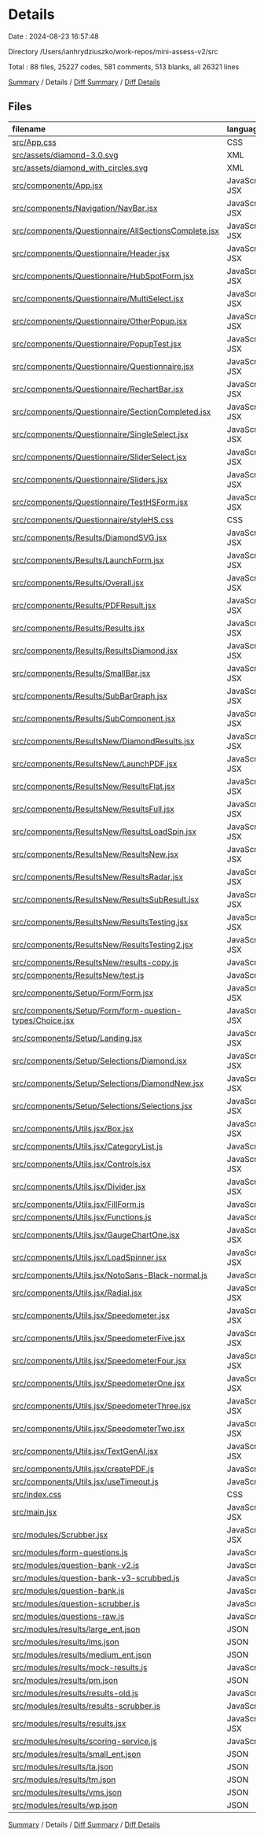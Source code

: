 # Details

Date : 2024-08-23 16:57:48

Directory /Users/ianhrydziuszko/work-repos/mini-assess-v2/src

Total : 88 files,  25227 codes, 581 comments, 513 blanks, all 26321 lines

[Summary](results.md) / Details / [Diff Summary](diff.md) / [Diff Details](diff-details.md)

## Files
| filename | language | code | comment | blank | total |
| :--- | :--- | ---: | ---: | ---: | ---: |
| [src/App.css](/src/App.css) | CSS | 40 | 0 | 7 | 47 |
| [src/assets/diamond-3.0.svg](/src/assets/diamond-3.0.svg) | XML | 173 | 1 | 1 | 175 |
| [src/assets/diamond_with_circles.svg](/src/assets/diamond_with_circles.svg) | XML | 70 | 1 | 2 | 73 |
| [src/components/App.jsx](/src/components/App.jsx) | JavaScript JSX | 29 | 0 | 3 | 32 |
| [src/components/Navigation/NavBar.jsx](/src/components/Navigation/NavBar.jsx) | JavaScript JSX | 9 | 0 | 2 | 11 |
| [src/components/Questionnaire/AllSectionsComplete.jsx](/src/components/Questionnaire/AllSectionsComplete.jsx) | JavaScript JSX | 62 | 62 | 6 | 130 |
| [src/components/Questionnaire/Header.jsx](/src/components/Questionnaire/Header.jsx) | JavaScript JSX | 18 | 2 | 3 | 23 |
| [src/components/Questionnaire/HubSpotForm.jsx](/src/components/Questionnaire/HubSpotForm.jsx) | JavaScript JSX | 78 | 12 | 8 | 98 |
| [src/components/Questionnaire/MultiSelect.jsx](/src/components/Questionnaire/MultiSelect.jsx) | JavaScript JSX | 138 | 13 | 14 | 165 |
| [src/components/Questionnaire/OtherPopup.jsx](/src/components/Questionnaire/OtherPopup.jsx) | JavaScript JSX | 23 | 1 | 3 | 27 |
| [src/components/Questionnaire/PopupTest.jsx](/src/components/Questionnaire/PopupTest.jsx) | JavaScript JSX | 14 | 0 | 3 | 17 |
| [src/components/Questionnaire/Questionnaire.jsx](/src/components/Questionnaire/Questionnaire.jsx) | JavaScript JSX | 248 | 16 | 32 | 296 |
| [src/components/Questionnaire/RechartBar.jsx](/src/components/Questionnaire/RechartBar.jsx) | JavaScript JSX | 41 | 0 | 6 | 47 |
| [src/components/Questionnaire/SectionCompleted.jsx](/src/components/Questionnaire/SectionCompleted.jsx) | JavaScript JSX | 35 | 0 | 4 | 39 |
| [src/components/Questionnaire/SingleSelect.jsx](/src/components/Questionnaire/SingleSelect.jsx) | JavaScript JSX | 57 | 11 | 6 | 74 |
| [src/components/Questionnaire/SliderSelect.jsx](/src/components/Questionnaire/SliderSelect.jsx) | JavaScript JSX | 171 | 29 | 7 | 207 |
| [src/components/Questionnaire/Sliders.jsx](/src/components/Questionnaire/Sliders.jsx) | JavaScript JSX | 55 | 3 | 3 | 61 |
| [src/components/Questionnaire/TestHSForm.jsx](/src/components/Questionnaire/TestHSForm.jsx) | JavaScript JSX | 44 | 23 | 6 | 73 |
| [src/components/Questionnaire/styleHS.css](/src/components/Questionnaire/styleHS.css) | CSS | 445 | 0 | 13 | 458 |
| [src/components/Results/DiamondSVG.jsx](/src/components/Results/DiamondSVG.jsx) | JavaScript JSX | 230 | 0 | 2 | 232 |
| [src/components/Results/LaunchForm.jsx](/src/components/Results/LaunchForm.jsx) | JavaScript JSX | 51 | 0 | 4 | 55 |
| [src/components/Results/Overall.jsx](/src/components/Results/Overall.jsx) | JavaScript JSX | 33 | 0 | 4 | 37 |
| [src/components/Results/PDFResult.jsx](/src/components/Results/PDFResult.jsx) | JavaScript JSX | 40 | 0 | 8 | 48 |
| [src/components/Results/Results.jsx](/src/components/Results/Results.jsx) | JavaScript JSX | 128 | 1 | 11 | 140 |
| [src/components/Results/ResultsDiamond.jsx](/src/components/Results/ResultsDiamond.jsx) | JavaScript JSX | 127 | 3 | 13 | 143 |
| [src/components/Results/SmallBar.jsx](/src/components/Results/SmallBar.jsx) | JavaScript JSX | 43 | 0 | 7 | 50 |
| [src/components/Results/SubBarGraph.jsx](/src/components/Results/SubBarGraph.jsx) | JavaScript JSX | 34 | 0 | 4 | 38 |
| [src/components/Results/SubComponent.jsx](/src/components/Results/SubComponent.jsx) | JavaScript JSX | 88 | 1 | 5 | 94 |
| [src/components/ResultsNew/DiamondResults.jsx](/src/components/ResultsNew/DiamondResults.jsx) | JavaScript JSX | 493 | 39 | 8 | 540 |
| [src/components/ResultsNew/LaunchPDF.jsx](/src/components/ResultsNew/LaunchPDF.jsx) | JavaScript JSX | 21 | 1 | 2 | 24 |
| [src/components/ResultsNew/ResultsFlat.jsx](/src/components/ResultsNew/ResultsFlat.jsx) | JavaScript JSX | 145 | 8 | 10 | 163 |
| [src/components/ResultsNew/ResultsFull.jsx](/src/components/ResultsNew/ResultsFull.jsx) | JavaScript JSX | 29 | 0 | 5 | 34 |
| [src/components/ResultsNew/ResultsLoadSpin.jsx](/src/components/ResultsNew/ResultsLoadSpin.jsx) | JavaScript JSX | 14 | 0 | 3 | 17 |
| [src/components/ResultsNew/ResultsNew.jsx](/src/components/ResultsNew/ResultsNew.jsx) | JavaScript JSX | 49 | 1 | 6 | 56 |
| [src/components/ResultsNew/ResultsRadar.jsx](/src/components/ResultsNew/ResultsRadar.jsx) | JavaScript JSX | 124 | 29 | 9 | 162 |
| [src/components/ResultsNew/ResultsSubResult.jsx](/src/components/ResultsNew/ResultsSubResult.jsx) | JavaScript JSX | 104 | 0 | 7 | 111 |
| [src/components/ResultsNew/ResultsTesting.jsx](/src/components/ResultsNew/ResultsTesting.jsx) | JavaScript JSX | 12 | 0 | 3 | 15 |
| [src/components/ResultsNew/ResultsTesting2.jsx](/src/components/ResultsNew/ResultsTesting2.jsx) | JavaScript JSX | 21 | 17 | 5 | 43 |
| [src/components/ResultsNew/results-copy.js](/src/components/ResultsNew/results-copy.js) | JavaScript | 48 | 0 | 2 | 50 |
| [src/components/ResultsNew/test.js](/src/components/ResultsNew/test.js) | JavaScript | 157 | 0 | 1 | 158 |
| [src/components/Setup/Form/Form.jsx](/src/components/Setup/Form/Form.jsx) | JavaScript JSX | 16 | 0 | 3 | 19 |
| [src/components/Setup/Form/form-question-types/Choice.jsx](/src/components/Setup/Form/form-question-types/Choice.jsx) | JavaScript JSX | 16 | 0 | 2 | 18 |
| [src/components/Setup/Landing.jsx](/src/components/Setup/Landing.jsx) | JavaScript JSX | 14 | 0 | 4 | 18 |
| [src/components/Setup/Selections/Diamond.jsx](/src/components/Setup/Selections/Diamond.jsx) | JavaScript JSX | 304 | 3 | 9 | 316 |
| [src/components/Setup/Selections/DiamondNew.jsx](/src/components/Setup/Selections/DiamondNew.jsx) | JavaScript JSX | 518 | 10 | 8 | 536 |
| [src/components/Setup/Selections/Selections.jsx](/src/components/Setup/Selections/Selections.jsx) | JavaScript JSX | 99 | 11 | 6 | 116 |
| [src/components/Utils.jsx/Box.jsx](/src/components/Utils.jsx/Box.jsx) | JavaScript JSX | 10 | 0 | 2 | 12 |
| [src/components/Utils.jsx/CategoryList.js](/src/components/Utils.jsx/CategoryList.js) | JavaScript | 9 | 0 | 2 | 11 |
| [src/components/Utils.jsx/Controls.jsx](/src/components/Utils.jsx/Controls.jsx) | JavaScript JSX | 54 | 5 | 3 | 62 |
| [src/components/Utils.jsx/Divider.jsx](/src/components/Utils.jsx/Divider.jsx) | JavaScript JSX | 11 | 0 | 3 | 14 |
| [src/components/Utils.jsx/FillForm.js](/src/components/Utils.jsx/FillForm.js) | JavaScript | 131 | 0 | 33 | 164 |
| [src/components/Utils.jsx/Functions.js](/src/components/Utils.jsx/Functions.js) | JavaScript | 19 | 0 | 5 | 24 |
| [src/components/Utils.jsx/GaugeChartOne.jsx](/src/components/Utils.jsx/GaugeChartOne.jsx) | JavaScript JSX | 49 | 5 | 3 | 57 |
| [src/components/Utils.jsx/LoadSpinner.jsx](/src/components/Utils.jsx/LoadSpinner.jsx) | JavaScript JSX | 11 | 0 | 2 | 13 |
| [src/components/Utils.jsx/NotoSans-Black-normal.js](/src/components/Utils.jsx/NotoSans-Black-normal.js) | JavaScript | 2 | 6 | 1 | 9 |
| [src/components/Utils.jsx/Radial.jsx](/src/components/Utils.jsx/Radial.jsx) | JavaScript JSX | 114 | 6 | 4 | 124 |
| [src/components/Utils.jsx/Speedometer.jsx](/src/components/Utils.jsx/Speedometer.jsx) | JavaScript JSX | 36 | 2 | 4 | 42 |
| [src/components/Utils.jsx/SpeedometerFive.jsx](/src/components/Utils.jsx/SpeedometerFive.jsx) | JavaScript JSX | 44 | 6 | 4 | 54 |
| [src/components/Utils.jsx/SpeedometerFour.jsx](/src/components/Utils.jsx/SpeedometerFour.jsx) | JavaScript JSX | 42 | 6 | 4 | 52 |
| [src/components/Utils.jsx/SpeedometerOne.jsx](/src/components/Utils.jsx/SpeedometerOne.jsx) | JavaScript JSX | 45 | 6 | 4 | 55 |
| [src/components/Utils.jsx/SpeedometerThree.jsx](/src/components/Utils.jsx/SpeedometerThree.jsx) | JavaScript JSX | 42 | 6 | 4 | 52 |
| [src/components/Utils.jsx/SpeedometerTwo.jsx](/src/components/Utils.jsx/SpeedometerTwo.jsx) | JavaScript JSX | 45 | 6 | 4 | 55 |
| [src/components/Utils.jsx/TextGenAI.jsx](/src/components/Utils.jsx/TextGenAI.jsx) | JavaScript JSX | 29 | 7 | 8 | 44 |
| [src/components/Utils.jsx/createPDF.js](/src/components/Utils.jsx/createPDF.js) | JavaScript | 213 | 96 | 55 | 364 |
| [src/components/Utils.jsx/useTimeout.js](/src/components/Utils.jsx/useTimeout.js) | JavaScript | 16 | 0 | 1 | 17 |
| [src/index.css](/src/index.css) | CSS | 280 | 63 | 33 | 376 |
| [src/main.jsx](/src/main.jsx) | JavaScript JSX | 20 | 0 | 2 | 22 |
| [src/modules/Scrubber.jsx](/src/modules/Scrubber.jsx) | JavaScript JSX | 8 | 1 | 3 | 12 |
| [src/modules/form-questions.js](/src/modules/form-questions.js) | JavaScript | 33 | 0 | 1 | 34 |
| [src/modules/question-bank-v2.js](/src/modules/question-bank-v2.js) | JavaScript | 663 | 0 | 4 | 667 |
| [src/modules/question-bank-v3-scrubbed.js](/src/modules/question-bank-v3-scrubbed.js) | JavaScript | 678 | 18 | 2 | 698 |
| [src/modules/question-bank.js](/src/modules/question-bank.js) | JavaScript | 734 | 0 | 4 | 738 |
| [src/modules/question-scrubber.js](/src/modules/question-scrubber.js) | JavaScript | 40 | 1 | 5 | 46 |
| [src/modules/questions-raw.js](/src/modules/questions-raw.js) | JavaScript | 339 | 0 | 1 | 340 |
| [src/modules/results/large_ent.json](/src/modules/results/large_ent.json) | JSON | 122 | 0 | 1 | 123 |
| [src/modules/results/lms.json](/src/modules/results/lms.json) | JSON | 41 | 0 | 1 | 42 |
| [src/modules/results/medium_ent.json](/src/modules/results/medium_ent.json) | JSON | 122 | 0 | 1 | 123 |
| [src/modules/results/mock-results.js](/src/modules/results/mock-results.js) | JavaScript | 309 | 0 | 1 | 310 |
| [src/modules/results/pm.json](/src/modules/results/pm.json) | JSON | 41 | 0 | 1 | 42 |
| [src/modules/results/results-old.js](/src/modules/results/results-old.js) | JavaScript | 2,674 | 0 | 1 | 2,675 |
| [src/modules/results/results-scrubber.js](/src/modules/results/results-scrubber.js) | JavaScript | 45 | 25 | 6 | 76 |
| [src/modules/results/results.jsx](/src/modules/results/results.jsx) | JavaScript JSX | 13,070 | 0 | 2 | 13,072 |
| [src/modules/results/scoring-service.js](/src/modules/results/scoring-service.js) | JavaScript | 92 | 18 | 14 | 124 |
| [src/modules/results/small_ent.json](/src/modules/results/small_ent.json) | JSON | 122 | 0 | 1 | 123 |
| [src/modules/results/ta.json](/src/modules/results/ta.json) | JSON | 41 | 0 | 1 | 42 |
| [src/modules/results/tm.json](/src/modules/results/tm.json) | JSON | 41 | 0 | 1 | 42 |
| [src/modules/results/vms.json](/src/modules/results/vms.json) | JSON | 41 | 0 | 1 | 42 |
| [src/modules/results/wp.json](/src/modules/results/wp.json) | JSON | 41 | 0 | 0 | 41 |

[Summary](results.md) / Details / [Diff Summary](diff.md) / [Diff Details](diff-details.md)